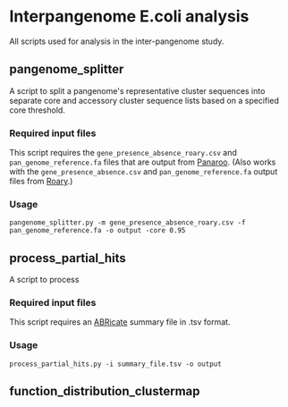 # Interpangenome E.coli analysis
All scripts used for analysis in the inter-pangenome study.
## pangenome_splitter
A script to split a pangenome's representative cluster sequences into separate core and accessory cluster sequence lists based on a specified core threshold.
### Required input files
This script requires the `gene_presence_absence_roary.csv` and `pan_genome_reference.fa` files that are output from 
[Panaroo](https://gtonkinhill.github.io/panaroo/#/).
(Also works with the `gene_presence_absence.csv` and `pan_genome_reference.fa` output files from [Roary](https://sanger-pathogens.github.io/Roary/).)
### Usage
`pangenome_splitter.py -m gene_presence_absence_roary.csv -f pan_genome_reference.fa -o output -core 0.95`
## process_partial_hits
A script to process
### Required input files
This script requires an [ABRicate](https://github.com/tseemann/abricate) summary file in .tsv format.
### Usage
`process_partial_hits.py -i summary_file.tsv -o output`
## function_distribution_clustermap
